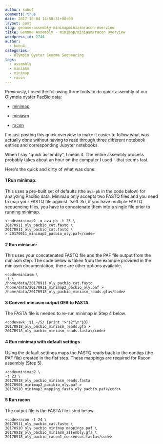 ```yaml
---
author: kubu4
comments: true
date: 2017-10-04 14:58:31+00:00
layout: post
slug: genome-assembly-minimapminiasmracon-overview
title: Genome Assembly - minimap/miniasm/racon Overview
wordpress_id: 2744
author:
  - kubu4
categories:
  - Olympia Oyster Genome Sequencing
tags:
  - assembly
  - miniasm
  - minimap
  - racon
---
```


Previously, I used the following three tools to do quick assembly of our Olympia oyster PacBio data:





  * [minimap](http://onsnetwork.org/kubu4/2017/09/07/genome-assembly-olympia-oyster-pacbio-minimapminiasmracon/)


  * [miniasm](http://onsnetwork.org/kubu4/2017/09/18/genome-assembly-olympia-oyster-pacbio-minimapminiasmracon-2/)


  * [racon](http://onsnetwork.org/kubu4/2017/09/18/genome-assembly-olympia-oyster-pacbio-minimapminiasmracon-3/)



I'm just posting this quick overview to make it easier to follow what was actually done without having to read through three different notebook entries and corresponding Jupyter notebooks.

When I say "quick assembly", I mean it. The entire assembly process probably takes about an hour on the computer I used - that seems fast.

Here's the quick and dirty of what was done:



#### 1 Run minimap:



This uses a pre-built set of defaults (the `ava-pb` in the code below) for analyzing PacBio data. Minimap only accepts two FASTQ files and you need to map your FASTQ file against itself. So, if you have multiple FASTQ sequencing files, you have to concatenate them into a single file prior to running minimap.


    
    <code>minimap2 -x ava-pb -t 23 \
    20170911_oly_pacbio_cat.fastq \
    20170911_oly_pacbio_cat.fastq \
    > 20170911_minimap2_pacbio_oly.paf</code>





#### 2 Run miniasm:



This uses your concatenated FASTQ file and the PAF file output from the miniasm step. The code below is taken from the example provided in the miniasm documentation; there are other options available.


    
    <code>miniasm \
    -f \
    /home/data/20170911_oly_pacbio_cat.fastq /home/data/20170911_minimap2_pacbio_oly.paf > /home/data/20170918_oly_pacbio_miniasm_reads.gfa</code>





#### 3 Convert miniasm output GFA to FASTA



The FASTA file is needed to re-run minimap in Step 4 below.


    
    <code>awk '$1 ~/S/ {print ">"$2"\n"$3}' 20170918_oly_pacbio_miniasm_reads.gfa > 20170918_oly_pacbio_miniasm_reads.fasta</code>





#### 4 Run minimap with default settings



Using the default settings maps the FASTQ reads back to the contigs (the PAF file) created in the fist step. These mappings are required for Racon assembly (Step 5).


    
    <code>minimap2 \
    -t 23 \
    20170918_oly_pacbio_miniasm_reads.fasta 20170905_minimap2_pacibio_oly.paf > 20170918_minimap2_mapping_fasta_oly_pacbio.paf</code>





#### 5 Run racon



The output file is the FASTA file listed below.


    
    <code>racon -t 24 \
    20170911_oly_pacbio_cat.fastq \
    20170918_oly_pacbio_minimap_mappings.paf \
    20170918_oly_pacbio_miniasm_assembly.gfa \
    20170918_oly_pacbio_racon1_consensus.fasta</code>
